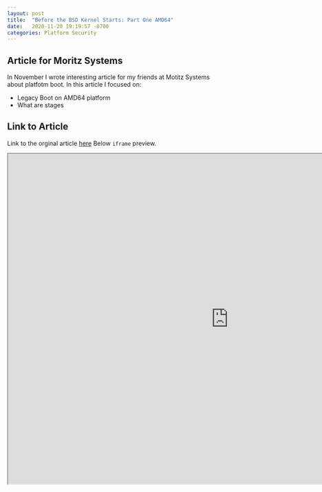 ```yaml
---
layout: post
title:  "Before the BSD Kernel Starts: Part One AMD64"
date:   2020-11-20 19:19:57 -0700
categories: Platform Security
---
```


## Article for Moritz Systems
In November I wrote interesting article for my friends at Motitz Systems about platfotm boot.
In this article I focused on:
 - Legacy Boot on AMD64 platform 
 - What are stages 

## Link to Article
Link to the orginal article [here](https://web.archive.org/web/20211123193733/https://www.moritz.systems/blog/before-the-bsd-kernel-starts-part-one-on-amd64/) Below `iframe` preview.

 <iframe width="1024" height="768" src="https://web.archive.org/web/20211123193733/https://www.moritz.systems/blog/before-the-bsd-kernel-starts-part-one-on-amd64/"></iframe>